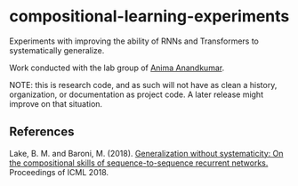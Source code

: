 # compositional-learning-experiments
Experiments with improving the ability of RNNs and Transformers to systematically generalize.

Work conducted with the lab group of [Anima Anandkumar](http://tensorlab.cms.caltech.edu/users/anima/).

NOTE: this is research code, and as such will not have as clean a history, organization, or documentation as project code.
A later release might improve on that situation.

## References
Lake, B. M. and Baroni, M. (2018). [Generalization without systematicity: On the compositional skills of sequence-to-sequence recurrent networks.](https://arxiv.org/abs/1711.00350) Proceedings of ICML 2018.
